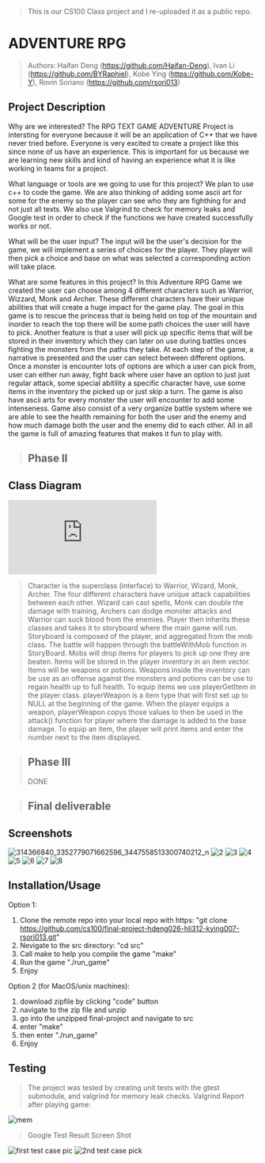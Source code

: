 > This is our CS100 Class project and I re-uploaded it as a public repo.
# ADVENTURE RPG

 
 > Authors: Haifan Deng (https://github.com/Haifan-Deng), Ivan Li (https://github.com/BYRaphiel), Kobe Ying (https://github.com/Kobe-Y), Rovin Soriano   (https://github.com/rsori013)


## Project Description
Why are we interested?
The RPG TEXT GAME ADVENTURE Project is intersting for everyone because it will be an application of C++ that we have never tried before. Everyone is very excited to create a project like this since none of us have an experience. This is important for us because we are learning new skills and kind of having an experience what it is like working in teams for a project.

What language or tools are we going to use for this project?
We plan to use c++ to code the game. We are also thinking of adding some ascii art for some for the enemy so the player can see who they are fighthing for and not just all texts. We also use Valgrind to check for memory leaks and Google test in order to check if the functions we have created successfully works or not.

What will be the user input?
The input will be the user's decision for the game, we will implement a series of choices for the player. They player  will then pick a choice and base on what was selected a corresponding action will take place.

What are some features in this project?
In this Adventure RPG Game we created the user can choose among 4 different characters such as Warrior, Wizzard, Monk and Archer. These different characters have their unique abilities that will create a huge impact for the game play. The goal in this game is to rescue the princess that is being held on top of the mountain and inorder to reach the top there will be some path choices the user will have to pick. Another feature is that a user will pick up specific items that will be stored in their inventory which they can later on use during battles onces fighting the monsters from the paths they take. At each step of the game, a narrative is presented and the user can select between different options. Once a monster is encounter lots of options are which a user can pick from, user can either run away, fight back where user have an option to just just regular attack, some special abitility a specific character have, use some items in the inventory the picked up or just skip a turn. The game is also have ascii arts for every monster the user will encounter to add some intenseness. Game also consist of a very organize battle system where we are able to see the health remaining for both the user and the enemy and how much damage both the user and the enemy did to each other. All in all the game is full of amazing features that makes it fun to play with.

 
 

 
 
 > ## Phase II
## Class Diagram
![UML Diagram](https://github.com/cs100/final-project-hdeng026-hli312-kying007-rsori013/blob/master/CS_100_Final.drawio_3%20(1).pdf)
 > Character is the superclass (interface) to Warrior, Wizard, Monk, Archer. The four different characters have unique attack capabilities between each other. Wizard can cast spells, Monk can double the damage with training, Archers can dodge monster attacks and Warrior can suck blood from the enemies. Player then inherits these classes and takes it to storyboard where the main game will run. Storyboard is composed of the player, and aggregated from the mob class. The battle will happen through the battleWithMob function in StoryBoard. Mobs will drop items for players to pick up one they are beaten. Items will be stored in the player inventory in an item vector. Items will be weapons or potions. Weapons inside the inventory can be use as an offense against the monsters and potions can be use to regain health up to full health. To equip items we use playerGetItem in the player class. playerWeapon is a item type that will first set up to NULL at the beginning of the game. When the player equips a weapon, playerWeapon copys those values to then be used in the attack() function for player where the damage is added to the base damage. To equip an item, the player will print items and enter the number next to the item displayed. 

 > ## Phase III
> DONE

 
 > ## Final deliverable
 ## Screenshots
![314366840_3352779071662596_3447558513300740212_n](https://user-images.githubusercontent.com/114533891/204489203-622cf59d-7d6e-4488-b1b0-27d4bccd4a78.png)
![2](https://user-images.githubusercontent.com/114533891/204489223-49192b75-3664-4b7e-b6ae-b80c8aaa0f37.png)
![3](https://user-images.githubusercontent.com/114533891/204489234-61440b72-3956-4787-9495-0ef7223574b6.png)
![4](https://user-images.githubusercontent.com/114533891/204489352-44dc1022-473e-42d7-899c-7d6450b6cccf.png)
![5](https://user-images.githubusercontent.com/114533891/204489373-03a4729f-1b93-49e8-9b97-56a4b129bb88.png)
![6](https://user-images.githubusercontent.com/114533891/204489389-312cfb34-d47f-4ec0-ad5a-030710fbcab3.png)
![7](https://user-images.githubusercontent.com/114533891/204490240-061da9f7-4ec0-4fb8-8a41-11f1629c0775.png)
![8](https://user-images.githubusercontent.com/114533891/204490400-a79f17da-e780-4073-b5bb-b39031ab8484.png)



 ## Installation/Usage
 Option 1:
 1. Clone the remote repo into your local repo with https: "git clone https://github.com/cs100/final-project-hdeng026-hli312-kying007-rsori013.git"
 2. Nevigate to the src directory: "cd src"
 3. Call make to help you compile the game "make"
 4. Run the game "./run_game"
 5. Enjoy
 
 Option 2 (for MacOS/unix machines):
 1. download zipfile by clicking "code" button
 2. navigate to the zip file and unzip
 3. go into the unzipped final-project and navigate to src
 4. enter "make"
 5. then enter "./run_game"
 6. Enjoy
 
 ## Testing
 > The project was tested by creating unit tests with the gtest submodule, and valgrind for memory leak checks.
> Valgrind Report after playing game: 
>
![mem](https://user-images.githubusercontent.com/114533891/204489976-db9034a8-918a-429e-a81f-9eebe9620439.png)
>
> Google Test Result Screen Shot
>
![first test case pic](https://user-images.githubusercontent.com/114533891/204653264-0692d7b9-5be4-43f7-93f1-f2f5719f373b.png)
![2nd test case pick](https://user-images.githubusercontent.com/114533891/204653290-3dea2c91-cc1e-431f-9e90-35e047eb9bac.png)


 
